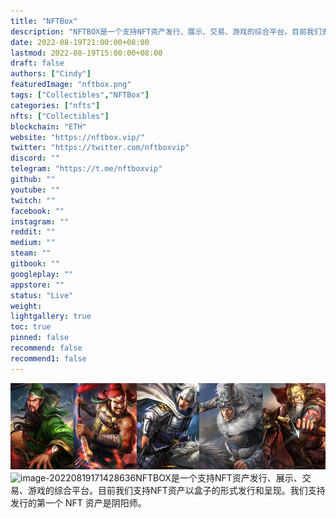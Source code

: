 ```yaml
---
title: "NFTBox"
description: "NFTBOX是一个支持NFT资产发行、展示、交易、游戏的综合平台。目前我们支持NFT资产以盒子的形式发行和呈现。我们支持发行的第一个 NFT 资产是阴阳师。"
date: 2022-08-19T21:00:00+08:00
lastmod: 2022-08-19T15:00:00+08:00
draft: false
authors: ["Cindy"]
featuredImage: "nftbox.png"
tags: ["Collectibles","NFTBox"]
categories: ["nfts"]
nfts: ["Collectibles"]
blockchain: "ETH"
website: "https://nftbox.vip/"
twitter: "https://twitter.com/nftboxvip"
discord: ""
telegram: "https://t.me/nftboxvip"
github: ""
youtube: ""
twitch: ""
facebook: ""
instagram: ""
reddit: ""
medium: ""
steam: ""
gitbook: ""
googleplay: ""
appstore: ""
status: "Live"
weight: 
lightgallery: true
toc: true
pinned: false
recommend: false
recommend1: false
---
```

![image-20220819171410419](image-20220819171410419.png)![image-20220819171428636](C:\Users\admin\AppData\Roaming\Typora\typora-user-images\image-20220819171428636.png)NFTBOX是一个支持NFT资产发行、展示、交易、游戏的综合平台。目前我们支持NFT资产以盒子的形式发行和呈现。我们支持发行的第一个 NFT 资产是阴阳师。